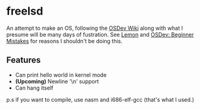 # freelsd
An attempt to make an OS, following the [OSDev Wiki](https://wiki.osdev.org) along with what I presume will be many days of fustration.
See [Lemon](https://github.com/fido2020/Lemon-OS) and [OSDev: Beginner Mistakes](https://wiki.osdev.org/Beginner_Mistakes) for reasons I shouldn't be doing this.

## Features
   - Can print hello world in kernel mode
   - **(Upcoming)** Newline '\n' support
   - Can hang itself

p.s if you want to compile, use nasm and i686-elf-gcc (that's what I used.)